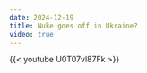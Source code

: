 ```yaml
---
date: 2024-12-19
title: Nuke goes off in Ukraine?
video: true
---
```



{{< youtube U0T07vl87Fk >}}

